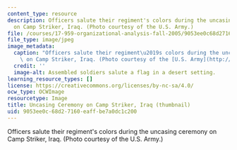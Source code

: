 ```yaml
---
content_type: resource
description: Officers salute their regiment's colors during the uncasing ceremony
  on Camp Striker, Iraq. (Photo courtesy of the U.S. Army.)
file: /courses/17-959-organizational-analysis-fall-2005/9053ee0c68d27160eaffbe7a0dc1c200_17-959f05-th.jpg
file_type: image/jpeg
image_metadata:
  caption: "Officers salute their regiment\u2019s colors during the uncasing ceremony\
    \ on Camp Striker, Iraq. (Photo courtesy of the [U.S. Army](http://www.army.mil/).)"
  credit: ''
  image-alt: Assembled soldiers salute a flag in a desert setting.
learning_resource_types: []
license: https://creativecommons.org/licenses/by-nc-sa/4.0/
ocw_type: OCWImage
resourcetype: Image
title: Uncasing Ceremony on Camp Striker, Iraq (thumbnail)
uid: 9053ee0c-68d2-7160-eaff-be7a0dc1c200
---
```

Officers salute their regiment's colors during the uncasing ceremony on Camp Striker, Iraq. (Photo courtesy of the U.S. Army.)